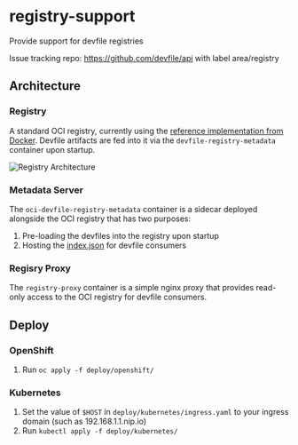 # registry-support

Provide support for devfile registries

Issue tracking repo: https://github.com/devfile/api with label area/registry

## Architecture

### Registry

A standard OCI registry, currently using the [reference implementation from Docker](https://hub.docker.com/_/registry). Devfile artifacts are fed into it via the `devfile-registry-metadata` container upon startup.

![Registry Architecture](https://user-images.githubusercontent.com/606959/88183913-5e417280-cc32-11ea-9509-651bb44d9280.png)

### Metadata Server

The `oci-devfile-registry-metadata` container is a sidecar deployed alongside the OCI registry that has two purposes:
1) Pre-loading the devfiles into the registry upon startup
2) Hosting the [index.json](https://raw.githubusercontent.com/odo-devfiles/registry/master/devfiles/index.json) for devfile consumers


### Regisry Proxy

The `registry-proxy` container is a simple nginx proxy that provides read-only access to the OCI registry for devfile consumers. 

## Deploy

### OpenShift

1) Run `oc apply -f deploy/openshift/`

### Kubernetes

1) Set the value of `$HOST` in `deploy/kubernetes/ingress.yaml` to your ingress domain (such as 192.168.1.1.nip.io)
2) Run `kubectl apply -f deploy/kubernetes/`